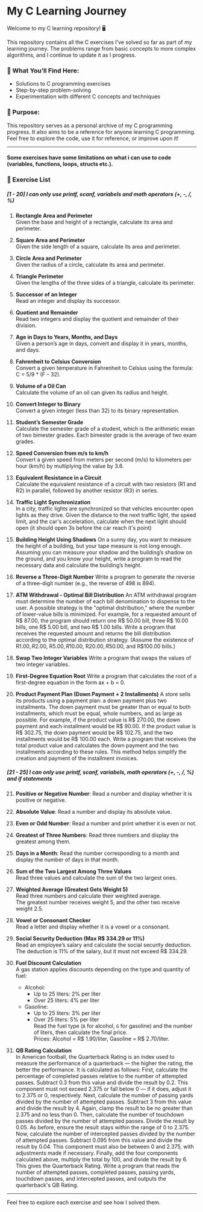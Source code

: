 # My C Learning Journey  

Welcome to my C learning repository! 🖥️  

This repository contains all the C exercises I’ve solved so far as part of my learning journey. The problems range from basic concepts to more complex algorithms, and I continue to update it as I progress.

### 🔹 What You’ll Find Here:  
- Solutions to C programming exercises  
- Step-by-step problem-solving  
- Experimentation with different C concepts and techniques  

### 🚀 Purpose:  
This repository serves as a personal archive of my C programming progress. It also aims to be a reference for anyone learning C programming. Feel free to explore the code, use it for reference, or improve upon it!

---

#### Some exercises have some limitations on what i can use to code (variables, functions, loops, structs etc.). 

### 📝 Exercise List

##### \[1 - 20] I can only use printf, scanf, variabels and math operators (+, -, /, %)

1. **Rectangle Area and Perimeter**  
   Given the base and height of a rectangle, calculate its area and perimeter.  

2. **Square Area and Perimeter**  
   Given the side length of a square, calculate its area and perimeter.  

3. **Circle Area and Perimeter**  
   Given the radius of a circle, calculate its area and perimeter.  

4. **Triangle Perimeter**  
   Given the lengths of the three sides of a triangle, calculate its perimeter.  

5. **Successor of an Integer**  
   Read an integer and display its successor.  

6. **Quotient and Remainder**  
   Read two integers and display the quotient and remainder of their division.  

7. **Age in Days to Years, Months, and Days**  
   Given a person’s age in days, convert and display it in years, months, and days.  

8. **Fahrenheit to Celsius Conversion**  
   Convert a given temperature in Fahrenheit to Celsius using the formula: C = 5/9 * (F – 32).  

9. **Volume of a Oil Can**  
   Calculate the volume of an oil can given its radius and height.  

10. **Convert Integer to Binary**  
    Convert a given integer (less than 32) to its binary representation.  

11. **Student’s Semester Grade**  
    Calculate the semester grade of a student, which is the arithmetic mean of two bimester grades. Each bimester grade is the average of two exam grades.  

12. **Speed Conversion from m/s to km/h**  
    Convert a given speed from meters per second (m/s) to kilometers per hour (km/h) by multiplying the value by 3.6.  

13. **Equivalent Resistance in a Circuit**  
    Calculate the equivalent resistance of a circuit with two resistors (R1 and R2) in parallel, followed by another resistor (R3) in series.  

14. **Traffic Light Synchronization**  
    In a city, traffic lights are synchronized so that vehicles encounter open lights as they drive. Given the distance to the next traffic light, the speed limit, and the car's acceleration, calculate when the next light should open (it should open 3s before the car reach it's point)

15. **Building Height Using Shadows**
On a sunny day, you want to measure the height of a building, but your tape measure is not long enough. Assuming you can measure your shadow and the building’s shadow on the ground, and you know your height, write a program to read the necessary data and calculate the building’s height.

16. **Reverse a Three-Digit Number**
Write a program to generate the reverse of a three-digit number (e.g., the reverse of 498 is 894).

17. **ATM Withdrawal - Optimal Bill Distribution**
An ATM withdrawal program must determine the number of each bill denomination to dispense to the user. A possible strategy is the "optimal distribution," where the number of lower-value bills is minimized. For example, for a requested amount of R$ 87.00, the program should return one R$ 50.00 bill, three R$ 10.00 bills, one R$ 5.00 bill, and two R$ 1.00 bills. Write a program that receives the requested amount and returns the bill distribution according to the optimal distribution strategy. (Assume the existence of R$1.00, R$2.00, R$5.00, R$10.00, R$20.00, R$50.00, and R$100.00 bills.)

18. **Swap Two Integer Variables**
Write a program that swaps the values of two integer variables.

19. **First-Degree Equation Root**
Write a program that calculates the root of a first-degree equation in the form ax + b = 0.

20. **Product Payment Plan (Down Payment + 2 Installments)**
A store sells its products using a payment plan: a down payment plus two installments. The down payment must be greater than or equal to both installments, which must be equal, whole numbers, and as large as possible.
For example, if the product value is R$ 270.00, the down payment and each installment would be R$ 90.00. If the product value is R$ 302.75, the down payment would be R$ 102.75, and the two installments would be R$ 100.00 each.
Write a program that receives the total product value and calculates the down payment and the two installments according to these rules. This method helps simplify the creation and payment of the installment invoices.

##### \[21 - 25] I can only use printf, scanf, variabels, math operators (+, -, /, %) and if statements

21. **Positive or Negative Number**:
     Read a number and display whether it is positive or negative.

22. **Absolute Value**:
    Read a number and display its absolute value.

23. **Even or Odd Number**:
    Read a number and print whether it is even or not.

24. **Greatest of Three Numbers**:
    Read three numbers and display the greatest among them.

25. **Days in a Month**:
    Read the number corresponding to a month and display the number of days in that month.

26. **Sum of the Two Largest Among Three Values**  
    Read three values and calculate the sum of the two largest ones.  

27. **Weighted Average (Greatest Gets Weight 5)**  
    Read three numbers and calculate their weighted average.  
    The greatest number receives weight 5, and the other two receive weight 2.5.  

28. **Vowel or Consonant Checker**  
    Read a letter and display whether it is a vowel or a consonant.  

29. **Social Security Deduction (Max R$ 334.29 or 11%)**  
    Read an employee’s salary and calculate the social security deduction.  
    The deduction is 11% of the salary, but it must not exceed R$ 334.29.  

30. **Fuel Discount Calculation**  
    A gas station applies discounts depending on the type and quantity of fuel:  
    - Alcohol:  
      - Up to 25 liters: 2% per liter  
      - Over 25 liters: 4% per liter  
    - Gasoline:  
      - Up to 25 liters: 3% per liter  
      - Over 25 liters: 5% per liter  
    Read the fuel type (`A` for alcohol, `G` for gasoline) and the number of liters, then calculate the final price.  
    Prices: Alcohol = R$ 1.90/liter, Gasoline = R$ 2.70/liter.

31. **QB Rating Calculation**  
    In American football, the Quarterback Rating is an index used to measure the performance of a quarterback — the higher the rating, the better the performance. It is calculated as follows:
   First, calculate the percentage of completed passes relative to the number of attempted passes. Subtract 0.3 from this value and divide the result by 0.2. This component must not exceed 2.375 or fall below 0 — if it does, adjust it to 2.375 or 0, respectively.
   Next, calculate the number of passing yards divided by the number of attempted passes. Subtract 3 from this value and divide the result by 4. Again, clamp the result to be no greater than 2.375 and no less than 0.
   Then, calculate the number of touchdown passes divided by the number of attempted passes. Divide the result by 0.05. As before, ensure the result stays within the range of 0 to 2.375.
   Now, calculate the number of intercepted passes divided by the number of attempted passes. Subtract 0.095 from this value and divide the result by 0.04. This component must also be between 0 and 2.375, with adjustments made if necessary.
   Finally, add the four components calculated above, multiply the total by 100, and divide the result by 6. This gives the Quarterback Rating.
   Write a program that reads the number of attempted passes, completed passes, passing yards, touchdown passes, and intercepted passes, and outputs the quarterback's QB Rating.
---

Feel free to explore each exercise and see how I solved them. 

